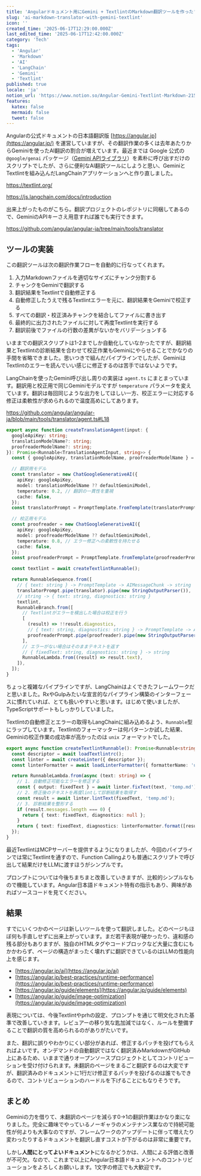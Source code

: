 ```yaml
---
title: 'Angularドキュメント用にGemini + TextlintのMarkdown翻訳ツールを作った'
slug: 'ai-markdown-translator-with-gemini-textlint'
icon: ''
created_time: '2025-06-17T12:29:00.000Z'
last_edited_time: '2025-06-17T12:42:00.000Z'
category: 'Tech'
tags:
  - 'Angular'
  - 'Markdown'
  - 'AI'
  - 'LangChain'
  - 'Gemini'
  - 'Textlint'
published: true
locale: 'ja'
notion_url: 'https://www.notion.so/Angular-Gemini-Textlint-Markdown-2153521b014a80c3bea6d437b0ab1e42'
features:
  katex: false
  mermaid: false
  tweet: false
---
```


Angularの公式ドキュメントの日本語翻訳版 [https://angular.jp](https://angular.jp/) を運営していますが、その翻訳作業の多くは去年あたりからGeminiを使ったAI翻訳の割合が増えています。最近までは Google 公式の `@google/genai` パッケージ（[Gemini APIライブラリ](https://ai.google.dev/gemini-api/docs/libraries?hl=ja)）を素朴に呼び出すだけのスクリプトでしたが、さらに便利なAI翻訳ツールにしようと思い、GeminiとTextlintを組み込んだLangChainアプリケーションへと作り直しました。

https://textlint.org/

https://js.langchain.com/docs/introduction

出来上がったものがこちら。翻訳プロジェクトのレポジトリに同梱してあるので、GeminiのAPIキーさえ用意すれば誰でも実行できます。

https://github.com/angular/angular-ja/tree/main/tools/translator

## ツールの実装

この翻訳ツールは次の翻訳作業フローを自動的に行なってくれます。

1. 入力Markdownファイルを適切なサイズにチャンク分割する
2. チャンクをGeminiで翻訳する
3. 翻訳結果をTextlintで自動修正する
4. 自動修正したうえで残るTextlintエラーを元に、翻訳結果をGeminiで校正する
5. すべての翻訳・校正済みチャンクを結合してファイルに書き出す
6. 最終的に出力されたファイルに対して再度Textlintを実行する
7. 翻訳前後でファイルの行数の差異がないかをバリデーションする

いままでの翻訳スクリプトは1-2までしか自動化していなかったですが、翻訳結果とTextlintの診断結果を合わせて校正作業もGeminiにやらせることでかなりの手間を省略できました。思いつきで組んだパイプラインでしたが、GeminiはTextlintのエラーを読んでいい感じに修正するのは苦手ではないようです。

LangChainを使ったGemini呼び出し周りの実装は `agent.ts` にまとまっています。翻訳用と校正用で同じGeminiモデルですが `temperature` パラメータを変えています。翻訳は毎回同じような出力をしてほしい一方、校正エラーに対応する修正は柔軟性が求められるので温度高めにしてあります。

https://github.com/angular/angular-ja/blob/main/tools/translator/agent.ts#L18

```ts
export async function createTranslationAgent(input: {
  googleApiKey: string;
  translationModelName?: string;
  proofreaderModelName?: string;
}): Promise<Runnable<TranslationAgentInput, string>> {
  const { googleApiKey, translationModelName, proofreaderModelName } = input;

  // 翻訳用モデル
  const translator = new ChatGoogleGenerativeAI({
    apiKey: googleApiKey,
    model: translationModelName ?? defaultGeminiModel,
    temperature: 0.2, // 翻訳の一貫性を重視
    cache: false,
  });
  const translatorPrompt = PromptTemplate.fromTemplate(translatorPromptTemplate);

  // 校正用モデル
  const proofreader = new ChatGoogleGenerativeAI({
    apiKey: googleApiKey,
    model: proofreaderModelName ?? defaultGeminiModel,
    temperature: 0.8, // エラー修正への柔軟性を持たせる
    cache: false,
  });
  const proofreaderPrompt = PromptTemplate.fromTemplate(proofreaderPromptTemplate);

  const textlint = await createTextlintRunnable();

  return RunnableSequence.from([
    // { text: string } -> PromptTemplate -> AIMessageChunk -> string
    translatorPrompt.pipe(translator).pipe(new StringOutputParser()),
    // string -> { text: string, diagnostics: string }
    textlint,
    RunnableBranch.from([
      // Textlintがエラーを検出した場合は校正を行う
      [
        (result) => !!result.diagnostics,
        // { text: string, diagnostics: string } -> PromptTemplate -> AIMessageChunk -> string
        proofreaderPrompt.pipe(proofreader).pipe(new StringOutputParser()),
      ],
      // エラーがない場合はそのままテキストを返す
      // { fixedText: string, diagnostics: string } -> string
      RunnableLambda.from((result) => result.text),
    ]),
  ]);
}
```

ちょっと複雑なパイプラインですが、LangChainはよくできたフレームワークだと思いました。RxやGulpみたいな宣言的なパイプライン構築のインターフェースに慣れていれば、とても扱いやすいと思います。はじめて使いましたが、TypeScriptサポートもしっかりしていました。

Textlintの自動修正とエラーの取得もLangChainに組み込めるよう、`Runnable`型にラップしています。Textlintのフォーマッターは何パターンか試した結果、Geminiの校正作業の成功率が高かったのは `unix` フォーマットでした。

```ts
export async function createTextlintRunnable(): Promise<Runnable<string, TextlintRunnableOutput>> {
  const descriptor = await loadTextlintrc();
  const linter = await createLinter({ descriptor });
  const linterFormatter = await loadLinterFormatter({ formatterName: 'unix' });

  return RunnableLambda.from(async (text: string) => {
    // 1. 自動修正可能なエラーを修正する
    const { output: fixedText } = await linter.fixText(text, 'temp.md');
    // 2. 修正後のテキストを再度lintして診断結果を取得す
    const result = await linter.lintText(fixedText, 'temp.md');
    // 3. 診断結果を整形する
    if (result.messages.length === 0) {
      return { text: fixedText, diagnostics: null };
    }
    return { text: fixedText, diagnostics: linterFormatter.format([result]) };
  });
}
```

最近TextlintはMCPサーバーを提供するようになりましたが、今回のパイプラインでは常にTextlintを通すので、Function Callingよりも普通にスクリプトで呼び出して結果だけをLLMに渡すほうがシンプルです。

プロンプトについては今後ちまちまと改善していきますが、比較的シンプルなもので機能しています。Angular日本語ドキュメント特有の指示もあり、興味があればソースコードを見てください。

## 結果

すでにいくつかのページは新しいツールを使って翻訳しました。どのページもほぼ何も手直しせずに出来上がっています。まだ若干表現が硬かったり、違和感の残る部分もありますが、独自のHTMLタグやコードブロックなど大量に含むにもかかわらず、ページの構造がまったく壊れずに翻訳できているのはLLMの性能向上を感じます。

- [https://angular.jp/ai](https://angular.jp/ai)
- [https://angular.jp/best-practices/runtime-performance](https://angular.jp/best-practices/runtime-performance)
- [https://angular.jp/guide/elements](https://angular.jp/guide/elements)
- [https://angular.jp/guide/image-optimization](https://angular.jp/guide/image-optimization)

表現については、今後Textlintやprhの設定、プロンプトを通じて明文化された基準で改善していきます。レビュアーの移り気な匙加減ではなく、ルールを整備することで翻訳の質を高められるのがありがたいです。

また、翻訳に誤りやわかりにくい部分があれば、修正するパッチを投げてもらえればよいです。オンデマンドの自動翻訳ではなく翻訳済みMarkdownがGitHub上にあるため、いままで通りオープンソースプロジェクトとしてコントリビューションを受け付けられます。未翻訳のページをまるごと翻訳するのは大変ですが、翻訳済みのドキュメントに1行だけ修正するパッチを投げるのは誰でもできるので、コントリビューションのハードルを下げることにもなりそうです。

## まとめ

Geminiの力を借りて、未翻訳のページを減らす0→1の翻訳作業はかなり楽になりました。完全に趣味でやっているノーギャラのメンテナンス業なので持続可能性が何よりも大事なのですが、フレームワークのアップデートに伴って増えたり変わったりするドキュメントを翻訳し直すコストが下がるのは非常に重要です。

しかし**人間にとってよいドキュメント**になるかどうかは、人間による評価と改善が不可欠。なので、これまで以上にAngular日本語ドキュメントへのコントリビューションをよろしくお願いします。1文字の修正でも大歓迎です。

